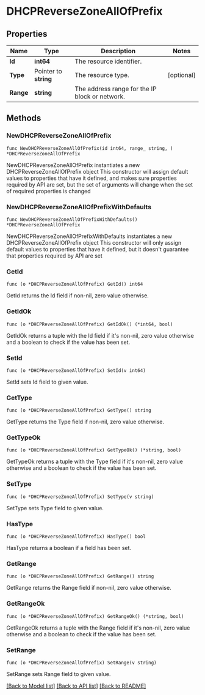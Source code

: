 # DHCPReverseZoneAllOfPrefix

## Properties

Name | Type | Description | Notes
------------ | ------------- | ------------- | -------------
**Id** | **int64** | The resource identifier. | 
**Type** | Pointer to **string** | The resource type. | [optional] 
**Range** | **string** | The address range for the IP block or network. | 

## Methods

### NewDHCPReverseZoneAllOfPrefix

`func NewDHCPReverseZoneAllOfPrefix(id int64, range_ string, ) *DHCPReverseZoneAllOfPrefix`

NewDHCPReverseZoneAllOfPrefix instantiates a new DHCPReverseZoneAllOfPrefix object
This constructor will assign default values to properties that have it defined,
and makes sure properties required by API are set, but the set of arguments
will change when the set of required properties is changed

### NewDHCPReverseZoneAllOfPrefixWithDefaults

`func NewDHCPReverseZoneAllOfPrefixWithDefaults() *DHCPReverseZoneAllOfPrefix`

NewDHCPReverseZoneAllOfPrefixWithDefaults instantiates a new DHCPReverseZoneAllOfPrefix object
This constructor will only assign default values to properties that have it defined,
but it doesn't guarantee that properties required by API are set

### GetId

`func (o *DHCPReverseZoneAllOfPrefix) GetId() int64`

GetId returns the Id field if non-nil, zero value otherwise.

### GetIdOk

`func (o *DHCPReverseZoneAllOfPrefix) GetIdOk() (*int64, bool)`

GetIdOk returns a tuple with the Id field if it's non-nil, zero value otherwise
and a boolean to check if the value has been set.

### SetId

`func (o *DHCPReverseZoneAllOfPrefix) SetId(v int64)`

SetId sets Id field to given value.


### GetType

`func (o *DHCPReverseZoneAllOfPrefix) GetType() string`

GetType returns the Type field if non-nil, zero value otherwise.

### GetTypeOk

`func (o *DHCPReverseZoneAllOfPrefix) GetTypeOk() (*string, bool)`

GetTypeOk returns a tuple with the Type field if it's non-nil, zero value otherwise
and a boolean to check if the value has been set.

### SetType

`func (o *DHCPReverseZoneAllOfPrefix) SetType(v string)`

SetType sets Type field to given value.

### HasType

`func (o *DHCPReverseZoneAllOfPrefix) HasType() bool`

HasType returns a boolean if a field has been set.

### GetRange

`func (o *DHCPReverseZoneAllOfPrefix) GetRange() string`

GetRange returns the Range field if non-nil, zero value otherwise.

### GetRangeOk

`func (o *DHCPReverseZoneAllOfPrefix) GetRangeOk() (*string, bool)`

GetRangeOk returns a tuple with the Range field if it's non-nil, zero value otherwise
and a boolean to check if the value has been set.

### SetRange

`func (o *DHCPReverseZoneAllOfPrefix) SetRange(v string)`

SetRange sets Range field to given value.



[[Back to Model list]](../README.md#documentation-for-models) [[Back to API list]](../README.md#documentation-for-api-endpoints) [[Back to README]](../README.md)


